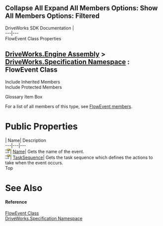 Collapse All Expand All Members Options: Show All  Members Options: Filtered   
---  
DriveWorks SDK Documentation  |   
---|---  
FlowEvent Class Properties   
  
[DriveWorks.Engine Assembly](topic2156.md) > [DriveWorks.Specification Namespace](topic10764.md) : FlowEvent Class  
---  
  
Include Inherited Members    
Include Protected Members    


Glossary Item Box

For a list of all members of this type, see [FlowEvent members](topic10898.md).

# Public Properties

| Name| Description  
---|---|---  
![Public Property](dotnetimages/publicProperty.gif)| [Name](topic10903.md)| Gets the name of the event.   
![Public Property](dotnetimages/publicProperty.gif)| [TaskSequence](topic10904.md)| Gets the task sequence which defines the actions to take when the event occurs.   
Top

# See Also

#### Reference

[FlowEvent Class](topic10897.md)   
[DriveWorks.Specification Namespace](topic10764.md)


